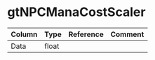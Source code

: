 # gtNPCManaCostScaler

| Column | Type | Reference | Comment |
|--------|------|-----------|---------|
|Data|float|||
